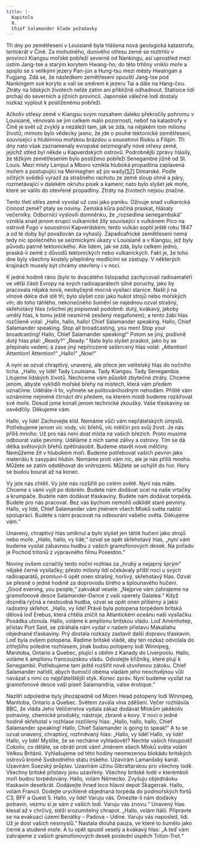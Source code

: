 ```yaml
---
title: |-
  Kapitola
  8.
  Chief Salamander klade požadavky
---
```


Tři dny po zemětřesení v Louisianě byla hlášena nová geologická katastrofa, tentokrát v Číně. Za mohutného, dunivého otřesu země se roztrhlo v provincii Kiangsu mořské pobřeží severně od Nankingu, asi uprostřed mezi ústím Jang-tse a starým korytem Hwang-ho; do této trhliny vniklo moře a spojilo se s velikými jezery Pan-jün a Hung-tsu mezi městy Hwaingan a Fugjang. Zdá se, že následkem zemětřesení opouští Jang-tse pod Nankingem své koryto a valí se směrem k jezeru Tai a dále na Hang-čou. Ztráty na lidských životech nelze zatím ani přibližně odhadnout. Statisíce lidí prchají do severních a jižních provincií. Japonské válečné lodi dostaly rozkaz vyplout k postiženému pobřeží.

Ačkoliv otřesy země v Kiangsu svým rozsahem daleko překročily pohromu v Louisianě, věnovalo se jim celkem málo pozornosti, neboť na katastrofy v Číně je svět už zvyklý a nezáleží tam, jak se zdá, na nějakém tom milionu životů; mimoto bylo vědecky jasno, že jde o pouhé tektonické zemětřesení, související s hlubinnou mořskou brázdou u souostroví Riukiu a Filipín. Tři dny nato však zaznamenaly evropské seizmografy nové otřesy země, jejichž střed byl někde u Kapverdských ostrovů. Podrobnější zprávy hlásily, že těžkým zemětřesením bylo postiženo pobřeží Senegambie jižně od St. Louis. Mezi místy Lampul a Mboro vznikla hluboká propadlina zaplavená mořem a postupující na Merinaghen až po wady[\[57\]](./resources/undefined) Dimarské. Podle očitých svědků vyrazil za strašného rachotu ze země sloup ohně a páry, rozmetávající v dalekém okruhu písek a kamení; nato bylo slyšet jek moře, které se valilo do otevřené propadliny. Ztráty na životech nejsou značné.

Tento třetí otřes země vyvolal už cosi jako paniku. Oživuje snad vulkanická činnost země? ptaly se noviny. Zemská kůra počíná praskat, hlásaly večerníky. Odborníci vyslovili domněnku, že „rozsedlina senegambská“ vznikla snad jenom erupcí vulkanické žíly související s vulkánem Pico na ostrově Fogo v souostroví Kapverdském; tento vulkán soptil ještě roku 1847 a od té doby byl považován za vyhaslý. Západoafrické zemětřesení nemá tedy nic společného se seizmickými úkazy v Louisianě a v Kiangsu, jež byly původu patrně tektonického. Ale lidem, jak se zdá, bylo celkem jedno, praská-li země z důvodů tektonických nebo vulkanických. Fakt je, že toho dne byly všechny kostely přeplněny modlícími se zástupy. V některých krajinách musely být chrámy otevřeny i v noci.

K jedné hodině ráno (bylo to dvacátého listopadu) zachycovali radioamatéři ve větší části Evropy na svých radioaparátech silné poruchy, jako by pracovala nějaká nová, neobyčejně mocná vysílací stanice. Našli ji na vlnové délce dvě stě tři; bylo slyšet cosi jako hukot strojů nebo mořských vln; do toho táhlého, nekonečného šumění se najednou ozval strašný, skřehotavý hlas (všichni jej popisovali podobně: dutý, kvákavý, jakoby umělý hlas, k tomu ještě nesmírně zesílený megafonem); a tento žabí hlas rozčileně volal: „Hallo, hallo, hallo! Chief Salamander speaking. Hallo, Chief Salamander speaking. Stop all broadcasting, you men! Stop your broadcasting! Hallo, Chief Salamander speaking!“ Potom se jiný, podivně dutý hlas ptal: „Ready?“ „Ready.“ Nato bylo slyšet praskot, jako by se přepínalo vedení; a zase jiný nepřirozeně seškrcený hlas volal: „Attention! Attention! Attention!“ „Hallo!“ „Now!“

A nyní se ozval chraptivý, unavený, ale přece jen velitelský hlas do nočního ticha. „Hallo, vy lidé! Tady Louisiana. Tady Kiangsu. Tady Senegambia. Litujeme lidských životů. Nechceme vám působit zbytečné ztráty. Chceme jenom, abyste vyklidili mořské břehy na místech, která vám předem označíme. Uděláte-li to, vyhnete se politováníhodným nehodám. Příště vám oznámíme nejméně čtrnáct dní předem, na kterém místě budeme rozšiřovat své moře. Dosud jsme konali jenom technické zkoušky. Vaše třaskaviny se osvědčily. Děkujeme vám.

Hallo, vy lidé! Zachovejte klid. Nemáme vůči vám nepřátelských úmyslů. Potřebujeme jenom víc vody, víc břehů, víc mělčin pro svůj život. Je nás příliš mnoho. Už pro nás není dost místa na vašich březích. Proto musíme odbourat vaše pevniny. Uděláme z nich samé zálivy a ostrovy. Tím se dá délka světových břehů zpětinásobit. Budeme stavět nové mělčiny. Nemůžeme žít v hlubokém moři. Budeme potřebovat vašich pevnin jako materiálu k zasypání hlubin. Nemáme proti vám nic, ale je nás příliš mnoho. Můžete se zatím odstěhovat do vnitrozemí. Můžete se uchýlit do hor. Hory se budou bourat až na konec.

Vy jste nás chtěli. Vy jste nás rozšířili po celém světě. Nyní nás máte. Chceme s vámi vyjít po dobrém. Budete nám dodávat ocel na naše vrtačky a krumpáče. Budete nám dodávat třaskaviny. Budete nám dodávat torpéda. Budete pro nás pracovat. Bez vás bychom nemohli odklidit staré pevniny. Hallo, vy lidé, Chief Salamander vám jménem všech Mloků světa nabízí spolupráci. Budete s námi pracovat na odbourání vašeho světa. Děkujeme vám.“

Unavený, chraptivý hlas umlknul a bylo slyšet jen táhlé hučení jako strojů nebo moře. „Hallo, hallo, vy lidé,“ ozval se opět skřehotavý hlas, „nyní vám budeme vysílat zábavnou hudbu z vašich gramofonových desek. Na pořadu je Pochod tritonů z výpravného filmu Poseidon.“

Noviny ovšem označily tento noční rozhlas za „hrubý a nejapný šprým“ nějaké černé vysílačky; přesto miliony lidí očekávaly příští noci u svých radioaparátů, promluví-li opět onen strašný, horlivý, skřehotavý hlas. Ozval se přesně o jedné hodině za doprovodu širého a šplounavého hučení. „Good evening, you people,“ zakvákal vesele. „Nejprve vám zahrajeme na gramofonové desce Salamander-Dance z vaší operety Galatea.“ Když dozněla ryčná a nestoudná hudba, ozval se opět onen příšerný a jaksi radostný skřehot. „Hallo, vy lidé! Právě byla potopena torpédem britská dělová loď Erebus, která chtěla zničit na Atlantickém oceánu naši vysílačku. Posádka utonula. Hallo, voláme k amplionu britskou vládu. Loď Amenhotep, přístav Port Said, se zdráhala nám vydat v našem přístavu Makallahu objednané třaskaviny. Prý dostala rozkazy zastavit další dopravu třaskavin. Loď byla ovšem potopena. Radíme britské vládě, aby ten rozkaz odvolala do zítřejšího poledne rozhlasem, jinak budou potopeny lodi Winnipeg, Manitoba, Ontario a Quebec, plující s obilím z Kanady do Liverpoolu. Hallo, voláme k amplionu francouzskou vládu. Odvolejte křižníky, které plují k Senegambii. Potřebujeme tam ještě rozšířit nově utvořenou zátoku. Chief Salamander nařídil, abych tlumočil oběma vládám jeho neochvějnou vůli navázat s nimi co nejpřátelštější styk. Konec zpráv. Nyní budeme vysílat na gramofonové desce vaši píseň Salamandria, valse érotique.“

Nazítří odpoledne byly jihozápadně od Mizen Head potopeny lodi Winnipeg, Manitoba, Ontario a Quebec. Světem zavála vlna zděšení. Večer rozhlásila BBC, že vláda Jeho Veličenstva vydala zákaz dodávat Mlokům jakékoliv potraviny, chemické produkty, nástroje, zbraně a kovy. V noci o jedné hodině skřehotal v rozhlase rozčilený hlas: „Hallo, hallo, hallo, Chief Salamander speaking! Hallo, Chief Salamander is going to speak!“ A tu se ozval unavený, chraptivý, rozhněvaný hlas: „Hallo, vy lidé! Hallo, vy lidé! Hallo, vy lidé! Myslíte, že se necháme vyhladovět? Nechte vašich hloupostí! Cokoliv, co děláte, se obrátí proti vám! Jménem všech Mloků světa volám Velkou Británii. Vyhlašujeme od této hodiny neomezenou blokádu britských ostrovů kromě Svobodného státu irského. Uzavírám Lamanšský kanál. Uzavírám Suezský průplav. Uzavírám úžinu Gibraltarskou pro všechny lodě. Všechny britské přístavy jsou uzavřeny. Všechny britské lodě v kterémkoli moři budou torpédovány. Hallo, volám Německo. Zvyšuju objednávku třaskavin desetkrát. Dodávejte ihned loco hlavní depot Skagerrak. Hallo, volám Francii. Dodejte urychleně objednaná torpéda do podmořských fortů C3, BFF a Quest 5. Hallo, vy lidé! Varuju vás. Omezíte-li nám dodávky potravin, vezmu si je sám z vašich lodí. Varuju vás znovu.“ Unavený hlas klesal až v chrčivý, stěží srozumitelný chrapot. „Hallo, volám Itálii. Připravte se na evakuaci území Benátky – Padova – Udine. Varuju vás naposled, lidi. Už je dost vašich nesmyslů.“ Nastala dlouhá pauza, ve které to šumělo jako černé a studené moře. A tu opět spustil veselý a kvákavý hlas: „A teď vám zahrajeme z vašich gramofonových desek poslední úspěch Triton-Trot.“
